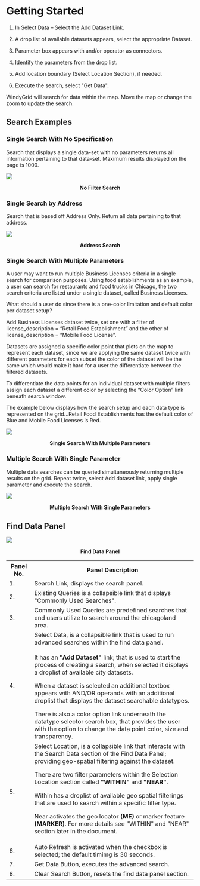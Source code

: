 # Getting Started

1. In Select Data – Select the Add Dataset Link.

2. A drop list of available datasets appears, select the appropriate Dataset.

3. Parameter box appears with and/or operator as connectors.

4. Identify the parameters from the drop list.

5. Add location boundary (Select Location Section), if needed.

6. Execute the search, select "Get Data".

WindyGrid will search for data within the map. Move the map or change the zoom to update the search.

## Search Examples

### Single Search With No Specification

Search that displays a single data-set with no parameters returns all information pertaining to that data-set. Maximum results displayed on the page is 1000.

![](../media/nofilter.jpg)
<p align="center"><b>No Filter Search</b></p>

### Single Search by Address

Search that is based off Address Only. Return all data pertaining to that address.

![](../media/address.jpg)
<p align="center"><b>Address Search</b></p>

### Single Search With Multiple Parameters

A user may want to run multiple Business Licenses criteria in a single search for comparison purposes. Using food establishments as an example, a user can search for restaurants and food trucks in Chicago, the two search criteria are listed under a single dataset, called Business Licenses.

What should a user do since there is a one-color limitation and default color per dataset setup?


Add Business Licenses dataset twice, set one with a filter of license_description = “Retail Food Establishment” and the other of license_description = “Mobile Food License”.  

Datasets are assigned a specific color point that plots on the map to represent each dataset, since we are applying the same dataset twice with different parameters for each subset the color of the dataset will be the same which would make it hard for a user the differentiate between the filtered datasets.

To differentiate the data points for an individual dataset with multiple filters assign each dataset a different color by selecting the “Color Option” link beneath search window.

The example below displays how the search setup and each data type is represented on the grid...Retail Food Establishments has the default color of Blue and Mobile Food Licenses is Red.

![](../media/blicense.jpg)
<p align="center"><b>Single Search With Multiple Parameters</b></p>


###  Multiple Search With Single Parameter

Multiple data searches can be queried simultaneously returning multiple results on the grid. Repeat twice, select Add dataset link, apply single parameter and execute the search.

![](../media/singlep.jpg)
<p align="center"><b>Multiple Search With Single Parameters</b></p>

## Find Data Panel

![](../media/og_fp.png)
<p align="center"><b>Find Data Panel</b></p>

<table>
    <tr>
        <th>
            <b>Panel No.</b>
        </th>
        <th>
            <b>Panel Description</b>
        </th>
    </tr>
    <tr>
        <td>
            1.
        </td>
        <td>
             Search Link, displays the search panel.
        </td>
    </tr>
        <tr>
        <td>
            2.
        </td>
        <td>
             Existing Queries is a collapsible link that displays "Commonly Used Searches".
        </td>
    </tr>
    <tr>
        <td>
            3.
        </td>
        <td>
            Commonly Used Queries are predefined searches that end users utilize to search around the chicagoland area.
        </td>
    </tr>
    <tr>
        <td>
            4.
        </td> 
        <td>
            Select Data, is a collapsible link that is used to run advanced searches within the find data panel. <br> <br>
            It has an <b>"Add Dataset"</b> link; that is used to start the process of creating a search, when selected it displays a                 droplist of available city datasets. 
	<p> When a dataset is selected an additional textbox appears with AND/OR operands with an additional droplist that displays the             dataset searchable datatypes. </p> There is also a color option link underneath the datatype selector search box, that 		    provides the user with the option to change the data point color, size and transparency.
        </td>
    </tr>
    <tr>
        <td>
             5.
        </td>
        <td>
            Select Location, is a collapsible link that interacts with the Search Data section of the Find Data Panel; providing geo-spatial filtering against the dataset. 
			<p> There are two filter parameters within the Selection Location section called <b>"WITHIN"</b> and <b>"NEAR"</b>. </p> 
			Within has a droplist of available geo spatial filterings that are used to search within a specific filter type. 
			<p> Near activates the geo locator <b>(ME)</b> or marker feature <b>(MARKER)</b>. For more details see "WITHIN" and "NEAR" section later in the document. </p>
        </td>
    </tr>
    <tr>
        <td>
             6.
        </td>     
        <td>     
             Auto Refresh is activated when the checkbox is selected; the default timimg is 30 seconds.
        </td>
    </tr>
    <tr>
        <td>
             7.
        </td>
        <td>
            Get Data Button, executes the advanced search.
        </td>
    </tr>
    <tr>
        <td>
            8.
        </td>    
        <td>    
            Clear Search Button, resets the find data panel section.
        </td>
    </tr>
</table>
